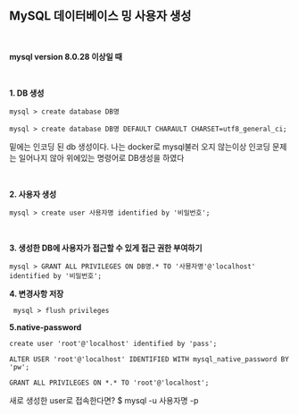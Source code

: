 ## **MySQL 데이터베이스 밍 사용자 생성**

<br/>

**mysql version 8.0.28 이상일 때** 

<br/>

**1. DB 생성**
```
mysql > create database DB명 

mysql > create database DB명 DEFAULT CHARAULT CHARSET=utf8_general_ci;
```
밑에는 인코딩 된 db 생성이다. 나는 docker로 mysql불러 오지 않는이상 인코딩 문제는 일어나지 않아 위에있는 명령어로 DB생성을 하였다

<br/>

**2. 사용자 생성**
```
mysql > create user 사용자명 identified by '비밀번호';
```

<br/>

**3. 생성한 DB에 사용자가 접근할 수 있게 접근 권한 부여하기**
```
mysql > GRANT ALL PRIVILEGES ON DB명.* TO '사묭자명'@'localhost' identified by '비밀번호';
```

**4. 변경사항 저장**
```
 mysql > flush privileges
```

**5.native-password**

```
create user 'root'@'localhost' identified by 'pass'; 

ALTER USER 'root'@'localhost' IDENTIFIED WITH mysql_native_password BY 'pw';

GRANT ALL PRIVILEGES ON *.* TO 'root'@'localhost'; 
```


새로 생성한 user로 접속한다면? $ mysql -u 사용자명 -p